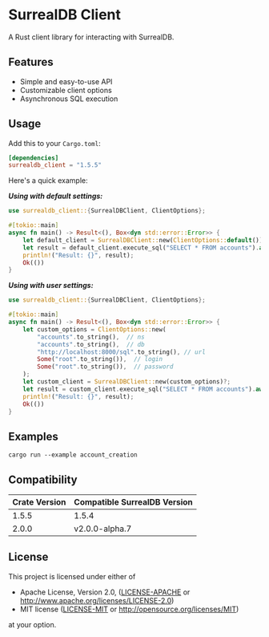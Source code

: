 # SurrealDB Client

A Rust client library for interacting with SurrealDB.

## Features

- Simple and easy-to-use API
- Customizable client options
- Asynchronous SQL execution

## Usage

Add this to your `Cargo.toml`:

```toml
[dependencies]
surrealdb_client = "1.5.5"
```

Here's a quick example:

_**Using with default settings:**_
```rust
use surrealdb_client::{SurrealDBClient, ClientOptions};

#[tokio::main]
async fn main() -> Result<(), Box<dyn std::error::Error>> {
    let default_client = SurrealDBClient::new(ClientOptions::default())?;
    let result = default_client.execute_sql("SELECT * FROM accounts").await?;
    println!("Result: {}", result);
    Ok(())
}
```

_**Using with user settings:**_
```rust
use surrealdb_client::{SurrealDBClient, ClientOptions};

#[tokio::main]
async fn main() -> Result<(), Box<dyn std::error::Error>> {
    let custom_options = ClientOptions::new(
        "accounts".to_string(),  // ns
        "accounts".to_string(),  // db
        "http://localhost:8000/sql".to_string(), // url
        Some("root".to_string()),  // login
        Some("root".to_string()),  // password
    );
    let custom_client = SurrealDBClient::new(custom_options)?;
    let result = custom_client.execute_sql("SELECT * FROM accounts").await?;
    println!("Result: {}", result);
    Ok(())
}
```

## Examples

```
cargo run --example account_creation
```

## Compatibility

| Crate Version | Compatible SurrealDB Version |
|---------------|------------------------------|
| 1.5.5         | 1.5.4                        |
| 2.0.0         | v2.0.0-alpha.7               |

## License

This project is licensed under either of

 * Apache License, Version 2.0, ([LICENSE-APACHE](LICENSE-APACHE) or http://www.apache.org/licenses/LICENSE-2.0)
 * MIT license ([LICENSE-MIT](LICENSE-MIT) or http://opensource.org/licenses/MIT)

at your option.